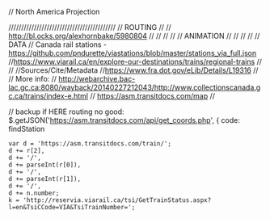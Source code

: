 
// North America Projection

//////////////////////////////////////////
// ROUTING
//
// http://bl.ocks.org/alexhornbake/5980804
//
//
//
//
// ANIMATION
//
//
//
//
// DATA
// Canada rail stations - https://github.com/pndurette/viastations/blob/master/stations_via_full.json
//https://www.viarail.ca/en/explore-our-destinations/trains/regional-trains
//
//
//Sources/Cite/Metadata
//https://www.fra.dot.gov/eLib/Details/L19316
//
// More info:
// http://webarchive.bac-lac.gc.ca:8080/wayback/20140227212043/http://www.collectionscanada.gc.ca/trains/index-e.html
// https://asm.transitdocs.com/map
//



// backup if HERE routing no good:
 $.getJSON('https://asm.transitdocs.com/api/get_coords.php', {
        code: findStation

    var d = 'https://asm.transitdocs.com/train/';
    d += r[2],
    d += '/',
    d += parseInt(r[0]),
    d += '/',
    d += parseInt(r[1]),
    d += '/',
    d += n.number;
    k = 'http://reservia.viarail.ca/tsi/GetTrainStatus.aspx?l=en&TsiCCode=VIA&TsiTrainNumber=';
